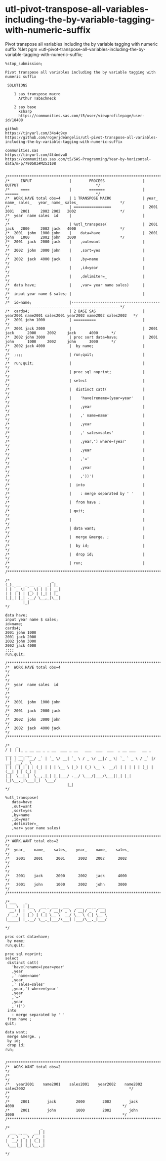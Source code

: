 # utl-pivot-transpose-all-variables-including-the-by-variable-tagging-with-numeric-suffix
Pivot transpose all variables including the by variable tagging with numeric suffix
    %let pgm =utl-pivot-transpose-all-variables-including-the-by-variable-tagging-with-numeric-suffix;

    %stop_submission;

    Pivot transpose all variables including the by variable tagging with numeric suffix

     SOLUTIONS

        1 sas transpose macro
          Arthur Tabachneck

        2 sas base
          ksharp
          https://communities.sas.com/t5/user/viewprofilepage/user-id/18408

    github
    https://tinyurl.com/34s4c9xy
    https://github.com/rogerjdeangelis/utl-pivot-transpose-all-variables-including-the-by-variable-tagging-with-numeric-suffix

    communities.sas
    https://tinyurl.com/4t4ndvw8
    https://communities.sas.com/t5/SAS-Programming/Year-by-horizontal-data/m-p/790503#M253108


    /**************************************************************************************************************************/
    /*     INPUT                 |        PROCESS                 |                  OUTPUT                                   */
    /*     ====                  |        =======                 |                  ======                                   */
    /*  WORK.HAVE total obs=4    | 1 TRANSPOSE MACRO              | year_ name_ sales_   year_ name_ sales_                   */
    /*                           | =================              |  2001 2001   2001     2002 2002   2002                    */
    /*  year  name sales  id     |                                |                                                           */
    /*                           | %utl_transpose(                |  2001 jack   2000     2002 jack   4000                    */
    /*  2001  john  1000 john    |    data=have                   |  2001 john   1000     2002 john   3000                    */
    /*  2001  jack  2000 jack    |    ,out=want                   |                                                           */
    /*  2002  john  3000 john    |    ,sort=yes                   |                                                           */
    /*  2002  jack  4000 jack    |    ,by=name                    |                                                           */
    /*                           |    ,id=year                    |                                                           */
    /*                           |    ,delimiter=_                |                                                           */
    /*  data have;               |    ,var= year name sales)      |                                                           */
    /*  input year name $ sales; |                                |                                                           */
    /*  id=name;                 |--------------------------------------------------------------------------------------------*/
    /*  cards4;                  | 2 BASE SAS                     | year2001 name2001 sales2001 year2002 name2002 sales2002   */
    /*  2001 john 1000           | ==========                     |                                                           */
    /*  2001 jack 2000           |                                |  2001     jack      2000     2002     jack      4000      */
    /*  2002 john 3000           | proc sort data=have;           |  2001     john      1000     2002     john      3000      */
    /*  2002 jack 4000           |  by name;                      |                                                           */
    /*  ;;;;                     | run;quit;                      |                                                           */
    /*  run;quit;                |                                |                                                           */
    /*                           | proc sql noprint;              |                                                           */
    /*                           | select                         |                                                           */
    /*                           |  distinct catt(                |                                                           */
    /*                           |    'have(rename=(year=year'    |                                                           */
    /*                           |    ,year                       |                                                           */
    /*                           |    ,' name=name'               |                                                           */
    /*                           |    ,year                       |                                                           */
    /*                           |    ,' sales=sales'             |                                                           */
    /*                           |    ,year,') where=(year'       |                                                           */
    /*                           |    ,year                       |                                                           */
    /*                           |    ,'='                        |                                                           */
    /*                           |    ,year                       |                                                           */
    /*                           |    ,'))')                      |                                                           */
    /*                           |  into                          |                                                           */
    /*                           |    : merge separated by ' '    |                                                           */
    /*                           |  from have ;                   |                                                           */
    /*                           | quit;                          |                                                           */
    /*                           |                                |                                                           */
    /*                           | data want;                     |                                                           */
    /*                           |  merge &merge. ;               |                                                           */
    /*                           |  by id;                        |                                                           */
    /*                           |  drop id;                      |                                                           */
    /*                           | run;                           |                                                           */
    /**************************************************************************************************************************/

    /*                   _
    (_)_ __  _ __  _   _| |_
    | | `_ \| `_ \| | | | __|
    | | | | | |_) | |_| | |_
    |_|_| |_| .__/ \__,_|\__|
            |_|
    */

    data have;
    input year name $ sales;
    id=name;
    cards4;
    2001 john 1000
    2001 jack 2000
    2002 john 3000
    2002 jack 4000
    ;;;;
    run;quit;

    /**************************************************************************************************************************/
    /*  WORK.HAVE total obs=4                                                                                                 */
    /*                                                                                                                        */
    /*  year  name sales  id                                                                                                  */
    /*                                                                                                                        */
    /*  2001  john  1000 john                                                                                                 */
    /*  2001  jack  2000 jack                                                                                                 */
    /*  2002  john  3000 john                                                                                                 */
    /*  2002  jack  4000 jack                                                                                                 */
    /**************************************************************************************************************************/

    /*   _
    / | | |_ _ __ __ _ _ __  ___ _ __   ___  ___  ___  _ __ ___   __ _  ___ _ __ ___
    | | | __| `__/ _` | `_ \/ __| `_ \ / _ \/ __|/ _ \| `_ ` _ \ / _` |/ __| `__/ _ \
    | | | |_| | | (_| | | | \__ \ |_) | (_) \__ \  __/| | | | | | (_| | (__| | | (_) |
    |_|  \__|_|  \__,_|_| |_|___/ .__/ \___/|___/\___||_| |_| |_|\__,_|\___|_|  \___/
                                |_|
    */

    %utl_transpose(
       data=have
       ,out=want
       ,sort=yes
       ,by=name
       ,id=year
       ,delimiter=_
       ,var= year name sales)

    /**************************************************************************************************************************/
    /* WORK.WANT total obs=2                                                                                                  */
    /*  year_    name_    sales_    year_    name_    sales_                                                                  */
    /*   2001    2001      2001      2002    2002      2002                                                                   */
    /*                                                                                                                        */
    /*   2001    jack      2000      2002    jack      4000                                                                   */
    /*   2001    john      1000      2002    john      3000                                                                   */
    /**************************************************************************************************************************/

    /*___    _
    |___ \  | |__   __ _ ___  ___   ___  __ _ ___
      __) | | `_ \ / _` / __|/ _ \ / __|/ _` / __|
     / __/  | |_) | (_| \__ \  __/ \__ \ (_| \__ \
    |_____| |_.__/ \__,_|___/\___| |___/\__,_|___/

    */

    proc sort data=have;
     by name;
    run;quit;

    proc sql noprint;
    select
     distinct catt(
       'have(rename=(year=year'
       ,year
       ,' name=name'
       ,year
       ,' sales=sales'
       ,year,') where=(year'
       ,year
       ,'='
       ,year
       ,'))')
     into
       : merge separated by ' '
     from have ;
    quit;

    data want;
     merge &merge. ;
     by id;
     drop id;
    run;


    /**************************************************************************************************************************/
    /*  WORK.WANT total obs=2                                                                                                 */
    /*                                                                                                                        */
    /*   year2001    name2001    sales2001    year2002    name2002    sales2002                                               */
    /*                                                                                                                        */
    /*     2001        jack         2000        2002        jack         4000                                                 */
    /*     2001        john         1000        2002        john         3000                                                 */
    /**************************************************************************************************************************/

    /*              _
      ___ _ __   __| |
     / _ \ `_ \ / _` |
    |  __/ | | | (_| |
     \___|_| |_|\__,_|

    */

